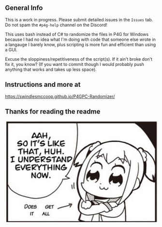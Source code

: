 ## General Info
This is a work in progress. Please submit detailed issues in the `Issues` tab. Do not spam the `#p4g-help` channel on the Discord!

This uses bash instead of C# to randomize the files in P4G for Windows because I had no idea what I'm doing with code that someone else wrote in a langauge I barely know, plus scripting is more fun and efficient than using a GUI.

Excuse the sloppiness/repetitiveness of the script(s). If it ain't broke don't fix it, you know? (If you want to commit though I would probably push anything that works and takes up less space).

## Instructions and more at
https://swindlesmccoop.github.io/P4GPC-Randomizer/

## Thanks for reading the readme
![alt text](https://github.com/swindlesmccoop/P4GPC-Randomizer/blob/main/1.jpg?raw=true)
